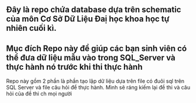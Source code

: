 ## Đây là repo chứa database dựa trên schematic của môn Cơ Sở Dữ Liệu Đaị học khoa học tự nhiên cuối kì. 
## Mục đích Repo này để giúp các bạn sinh viên có thể đưa dữ liệu mẫu vào trong SQL_Server và thực hành nó trước khi thi thực hành

Repo này gồm 2 phần là phần tạo lập dữ liệu dựa trên file có đuôi sql trên SQL Server và file câu hỏi để thực hành. Mình sẽ ráng kiếm lại đề thi và câu hỏi của đề thi ch mọi người

